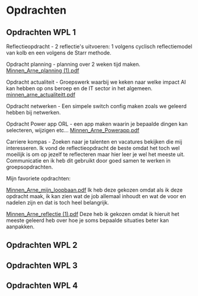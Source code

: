 # Opdrachten

## Opdrachten WPL 1
Reflectieopdracht - 2 reflectie's uitvoeren: 1 volgens cyclisch reflectiemodel van kolb en een volgens de Starr methode.

Opdracht planning - planning over 2 weken tijd maken. [Minnen_Arne_planning (1).pdf](https://github.com/PXL-Digital-SNE-Werkplekleren/portfolio-ArneMinnenPXL/files/13886015/Minnen_Arne_planning.1.pdf)

Opdracht actualiteit - Groepswerk waarbij we keken naar welke impact AI kan hebben op ons beroep en de IT sector in het algemeen. [minnen_arne_actualiteitt.pdf](https://github.com/PXL-Digital-SNE-Werkplekleren/portfolio-ArneMinnenPXL/files/13886081/minnen_arne_actualiteitt.pdf)

Opdracht netwerken - Een simpele switch config maken zoals we geleerd hebben bij netwerken.

Opdracht Power app ORL - een app maken waarin je bepaalde dingen kan selecteren, wijzigen etc...
[Minnen_Arne_Powerapp.pdf](https://github.com/PXL-Digital-SNE-Werkplekleren/portfolio-ArneMinnenPXL/files/13886135/Minnen_Arne_Powerapp.pdf)


Carriere kompas - Zoeken naar je talenten en vacatures bekijken die mij interesseren.
Ik vond de reflectieopdracht de beste omdat het toch wel moeilijk is om op jezelf te reflecteren maar hier leer je wel het meeste uit.
Communicatie en ik heb dit gebruikt door goed samen te werken in groepsopdrachten.

Mijn favoriete opdrachten:

[Minnen_Arne_mijn_loopbaan.pdf](https://github.com/PXL-Digital-SNE-Werkplekleren/portfolio-ArneMinnenPXL/files/13259331/Minnen_Arne_mijn_loopbaan.pdf)
Ik heb deze gekozen omdat als ik deze opdracht maak, ik kan zien wat de job allemaal inhoudt en wat de voor en nadelen zijn en dat is toch heel belangrijk.

[Minnen_Arne_reflectie (1).pdf](https://github.com/PXL-Digital-SNE-Werkplekleren/portfolio-ArneMinnenPXL/files/13259332/Minnen_Arne_reflectie.1.pdf)
Deze heb ik gekozen omdat ik hieruit het meeste geleerd heb over hoe je soms bepaalde situaties beter kan aanpakken.
## Opdrachten WPL 2

## Opdrachten WPL 3

## Opdrachten WPL 4
